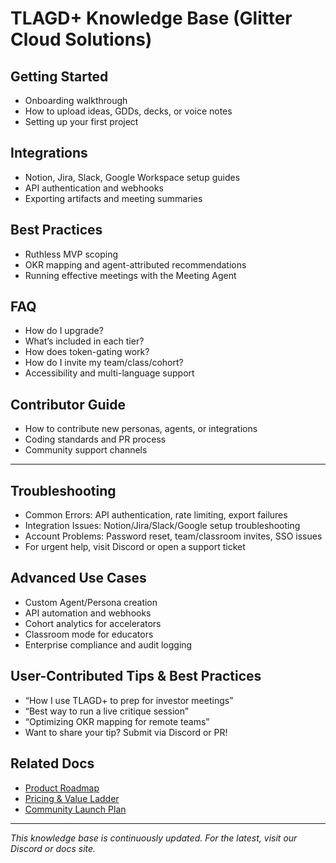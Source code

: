 # TLAGD+ Knowledge Base (Glitter Cloud Solutions)

## Getting Started
- Onboarding walkthrough
- How to upload ideas, GDDs, decks, or voice notes
- Setting up your first project

## Integrations
- Notion, Jira, Slack, Google Workspace setup guides
- API authentication and webhooks
- Exporting artifacts and meeting summaries

## Best Practices
- Ruthless MVP scoping
- OKR mapping and agent-attributed recommendations
- Running effective meetings with the Meeting Agent

## FAQ
- How do I upgrade?
- What’s included in each tier?
- How does token-gating work?
- How do I invite my team/class/cohort?
- Accessibility and multi-language support

## Contributor Guide
- How to contribute new personas, agents, or integrations
- Coding standards and PR process
- Community support channels

---

## Troubleshooting
- Common Errors: API authentication, rate limiting, export failures
- Integration Issues: Notion/Jira/Slack/Google setup troubleshooting
- Account Problems: Password reset, team/classroom invites, SSO issues
- For urgent help, visit Discord or open a support ticket

## Advanced Use Cases
- Custom Agent/Persona creation
- API automation and webhooks
- Cohort analytics for accelerators
- Classroom mode for educators
- Enterprise compliance and audit logging

## User-Contributed Tips & Best Practices
- “How I use TLAGD+ to prep for investor meetings”
- “Best way to run a live critique session”
- “Optimizing OKR mapping for remote teams”
- Want to share your tip? Submit via Discord or PR!

## Related Docs
- [Product Roadmap](ROADMAP.md)
- [Pricing & Value Ladder](PRICING.md)
- [Community Launch Plan](COMMUNITY_LAUNCH.md)

---

*This knowledge base is continuously updated. For the latest, visit our Discord or docs site.*
